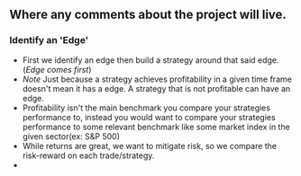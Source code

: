 ## Where any comments about the project will live.

### Identify an 'Edge'

 - First we identify an edge then build a strategy around that said edge.(*Edge comes first*)
 - *Note* Just because a strategy achieves profitability in a given time frame doesn't mean it has a edge. A strategy that is not profitable can have an edge. 
  - Profitability isn't the main benchmark you compare your strategies performance to, instead you would want to compare your strategies performance to some relevant benchmark like some market index in the given sector(ex: S&P 500)
- While returns are great, we want to mitigate risk, so we compare the risk-reward on each trade/strategy.
- 
